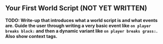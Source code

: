 Your First World Script (NOT YET WRITTEN)
-----------------------

**TODO: Write-up that introduces what a world script is and what events are. Guide the user through writing a very basic event like `on player breaks block:` and then a dynamic variant like `on player breaks grass:`. Also show context tags.**
